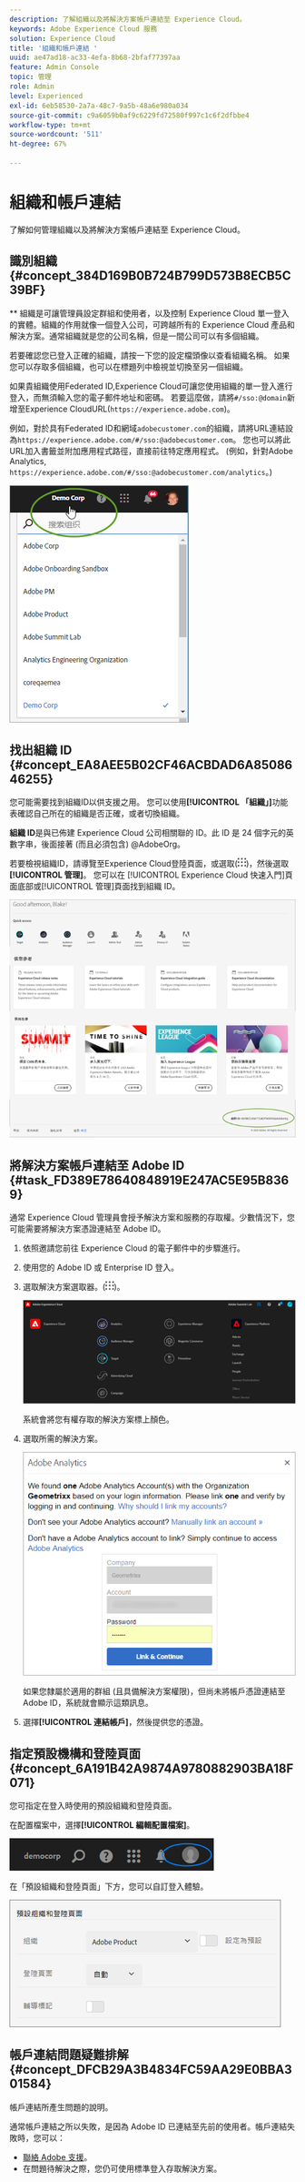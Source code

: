 ```yaml
---
description: 了解組織以及將解決方案帳戶連結至 Experience Cloud。
keywords: Adobe Experience Cloud 服務
solution: Experience Cloud
title: '組織和帳戶連結 '
uuid: ae47ad18-ac33-4efa-8b68-2bfaf77397aa
feature: Admin Console
topic: 管理
role: Admin
level: Experienced
exl-id: 6eb58530-2a7a-48c7-9a5b-48a6e980a034
source-git-commit: c9a6059b0af9c6229fd72580f997c1c6f2dfbbe4
workflow-type: tm+mt
source-wordcount: '511'
ht-degree: 67%

---
```


# 組織和帳戶連結

了解如何管理組織以及將解決方案帳戶連結至 Experience Cloud。

## 識別組織 {#concept_384D169B0B724B799D573B8ECB5C39BF}

** 組織是可讓管理員設定群組和使用者，以及控制 Experience Cloud 單一登入的實體。組織的作用就像一個登入公司，可跨越所有的 Experience Cloud 產品和解決方案。通常組織就是您的公司名稱，但是一間公司可以有多個組織。

若要確認您已登入正確的組織，請按一下您的設定檔頭像以查看組織名稱。 如果您可以存取多個組織，也可以在標題列中檢視並切換至另一個組織。

如果貴組織使用Federated ID,Experience Cloud可讓您使用組織的單一登入進行登入，而無須輸入您的電子郵件地址和密碼。 若要這麼做，請將`#/sso:@domain`新增至Experience CloudURL(`https://experience.adobe.com`)。

例如，對於具有Federated ID和網域`adobecustomer.com`的組織，請將URL連結設為`https://experience.adobe.com/#/sso:@adobecustomer.com`。 您也可以將此URL加入書籤並附加應用程式路徑，直接前往特定應用程式。 (例如，針對Adobe Analytics, `https://experience.adobe.com/#/sso:@adobecustomer.com/analytics`。)

![步驟結果](assets/organization-switch.png)

## 找出組織 ID {#concept_EA8AEE5B02CF46ACBDAD6A8508646255}

您可能需要找到組織ID以供支援之用。 您可以使用&#x200B;**[!UICONTROL 「組織」]**&#x200B;功能表確認自己所在的組織是否正確，或者切換組織。

**組織 ID**&#x200B;是與已佈建 Experience Cloud 公司相關聯的 ID。此 ID 是 24 個字元的英數字串，後面接著 (而且必須包含) @AdobeOrg。

若要檢視組織ID，請導覽至Experience Cloud登陸頁面，或選取(![](assets/menu-icon.png))，然後選取&#x200B;**[!UICONTROL 管理]**。 您可以在 [!UICONTROL Experience Cloud 快速入門]頁面底部或[!UICONTROL 管理]頁面找到組織 ID。

![](assets/administration-page.png)

## 將解決方案帳戶連結至 Adobe ID {#task_FD389E78640848919E247AC5E95B8369}

通常 Experience Cloud 管理員會授予解決方案和服務的存取權。少數情況下，您可能需要將解決方案憑證連結至 Adobe ID。

1. 依照邀請您前往 Experience Cloud 的電子郵件中的步驟進行。
1. 使用您的 Adobe ID 或 Enterprise ID 登入。
1. 選取解決方案選取器。(![](assets/menu-icon.png))。

   ![](assets/solutions-active.png)

   系統會將您有權存取的解決方案標上顏色。
1. 選取所需的解決方案。

   ![](assets/analytics-link-accounts.png)

   如果您隸屬於適用的群組 (且具備解決方案權限)，但尚未將帳戶憑證連結至 Adobe ID，系統就會顯示這類訊息。
1. 選擇&#x200B;**[!UICONTROL 連結帳戶]**，然後提供您的憑證。

## 指定預設機構和登陸頁面 {#concept_6A191B42A9874A9780882903BA18F071}

您可指定在登入時使用的預設組織和登陸頁面。

在配置檔案中，選擇&#x200B;**[!UICONTROL 編輯配置檔案]**。

![](assets/edit-profile.png)

在「預設組織和登陸頁面」下方，您可以自訂登入體驗。

![](assets/default-organization.png)

## 帳戶連結問題疑難排解 {#concept_DFCB29A3B4834FC59AA29E0BBA301584}

帳戶連結所產生問題的說明。

通常帳戶連結之所以失敗，是因為 Adobe ID 已連結至先前的使用者。帳戶連結失敗時，您可以：

* [聯絡 Adobe 支援](https://experienceleague.adobe.com/?support-solution=General#support)。
* 在問題待解決之際，您仍可使用標準登入存取解決方案。
